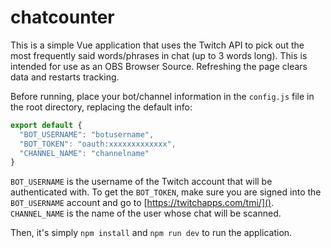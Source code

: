 # chatcounter

This is a simple Vue application that uses the Twitch API to pick out the most frequently said words/phrases in chat (up to 3 words long). This is intended for use as an OBS Browser Source. Refreshing the page clears data and restarts tracking.

Before running, place your bot/channel information in the `config.js` file in the root directory, replacing the default info:
```js
export default {
  "BOT_USERNAME": "botusername",
  "BOT_TOKEN": "oauth:xxxxxxxxxxxxx",
  "CHANNEL_NAME": "channelname"
}
```

`BOT_USERNAME` is the username of the Twitch account that will be authenticated with. To get the `BOT_TOKEN`, make sure you are signed into the `BOT_USERNAME` account and go to [https://twitchapps.com/tmi/](). `CHANNEL_NAME` is the name of the user whose chat will be scanned.

Then, it's simply `npm install` and `npm run dev` to run the application.

